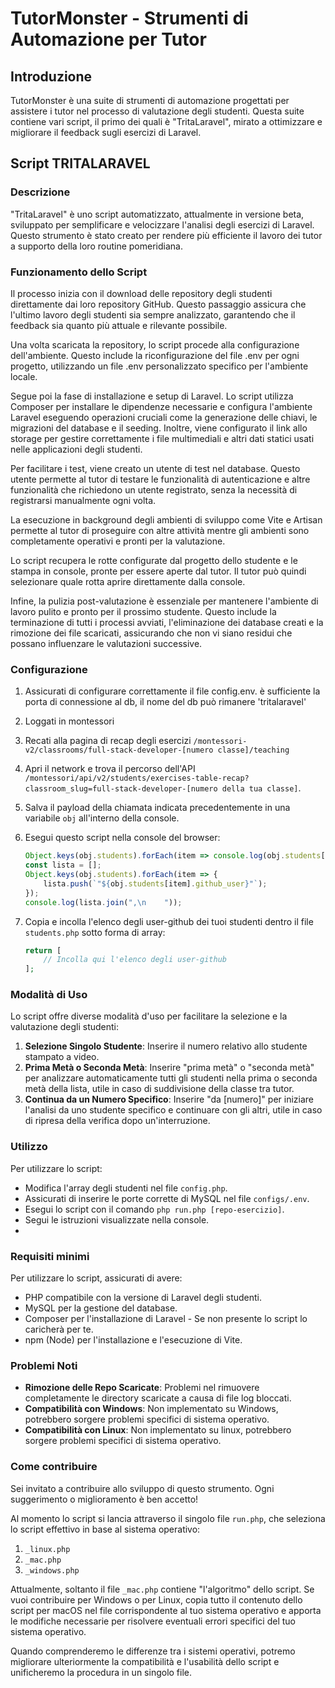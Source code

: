 # TutorMonster - Strumenti di Automazione per Tutor

## Introduzione
TutorMonster è una suite di strumenti di automazione progettati per assistere i tutor nel processo di valutazione degli studenti. Questa suite contiene vari script, il primo dei quali è "TritaLaravel", mirato a ottimizzare e migliorare il feedback sugli esercizi di Laravel.

## Script TRITALARAVEL

### Descrizione
"TritaLaravel" è uno script automatizzato, attualmente in versione beta, sviluppato per semplificare e velocizzare l'analisi degli esercizi di Laravel. Questo strumento è stato creato per rendere più efficiente il lavoro dei tutor a supporto della loro routine pomeridiana.

### Funzionamento dello Script

Il processo inizia con il download delle repository degli studenti direttamente dai loro repository GitHub. Questo passaggio assicura che l'ultimo lavoro degli studenti sia sempre analizzato, garantendo che il feedback sia quanto più attuale e rilevante possibile.

Una volta scaricata la repository, lo script procede alla configurazione dell'ambiente. Questo include la riconfigurazione del file .env per ogni progetto, utilizzando un file .env personalizzato specifico per l'ambiente locale.

Segue poi la fase di installazione e setup di Laravel. Lo script utilizza Composer per installare le dipendenze necessarie e configura l'ambiente Laravel eseguendo operazioni cruciali come la generazione delle chiavi, le migrazioni del database e il seeding. Inoltre, viene configurato il link allo storage per gestire correttamente i file multimediali e altri dati statici usati nelle applicazioni degli studenti.

Per facilitare i test, viene creato un utente di test nel database. Questo utente permette al tutor di testare le funzionalità di autenticazione e altre funzionalità che richiedono un utente registrato, senza la necessità di registrarsi manualmente ogni volta.

La esecuzione in background degli ambienti di sviluppo come Vite e Artisan permette al tutor di proseguire con altre attività mentre gli ambienti sono completamente operativi e pronti per la valutazione.

Lo script recupera le rotte configurate dal progetto dello studente e le stampa in console, pronte per essere aperte dal tutor. Il tutor può quindi selezionare quale rotta aprire direttamente dalla console.

Infine, la pulizia post-valutazione è essenziale per mantenere l'ambiente di lavoro pulito e pronto per il prossimo studente. Questo include la terminazione di tutti i processi avviati, l'eliminazione dei database creati e la rimozione dei file scaricati, assicurando che non vi siano residui che possano influenzare le valutazioni successive.

### Configurazione

1. Assicurati di configurare correttamente il file config.env. è sufficiente la porta di connessione al db, il nome del db può rimanere 'tritalaravel'
2. Loggati in montessori
3. Recati alla pagina di recap degli esercizi `/montessori-v2/classrooms/full-stack-developer-[numero classe]/teaching`
1. Apri il network e trova il percorso dell'API `/montessori/api/v2/students/exercises-table-recap?classroom_slug=full-stack-developer-[numero della tua classe]`.
2. Salva il payload della chiamata indicata precedentemente in una variabile `obj` all'interno della console.
3. Esegui questo script nella console del browser:

    ```javascript
    Object.keys(obj.students).forEach(item => console.log(obj.students[item].github_user))
    const lista = [];
    Object.keys(obj.students).forEach(item => {
        lista.push(`"${obj.students[item].github_user}"`);
    });
    console.log(lista.join(",\n    "));
    ```

4. Copia e incolla l'elenco degli user-github dei tuoi studenti dentro il file `students.php` sotto forma di array:
    ```php
    return [
        // Incolla qui l'elenco degli user-github
    ];
    ```
   
### Modalità di Uso

Lo script offre diverse modalità d'uso per facilitare la selezione e la valutazione degli studenti:

1. **Selezione Singolo Studente**: Inserire il numero relativo allo studente stampato a video.
2. **Prima Metà o Seconda Metà**: Inserire "prima metà" o "seconda metà" per analizzare automaticamente tutti gli studenti nella prima o seconda metà della lista, utile in caso di suddivisione della classe tra tutor.
3. **Continua da un Numero Specifico**: Inserire "da [numero]" per iniziare l'analisi da uno studente specifico e continuare con gli altri, utile in caso di ripresa della verifica dopo un'interruzione.

### Utilizzo
Per utilizzare lo script:
- Modifica l'array degli studenti nel file `config.php`.
- Assicurati di inserire le porte corrette di MySQL nel file `configs/.env`.
- Esegui lo script con il comando `php run.php [repo-esercizio]`.
- Segui le istruzioni visualizzate nella console.
- 
### Requisiti minimi
Per utilizzare lo script, assicurati di avere:
- PHP compatibile con la versione di Laravel degli studenti.
- MySQL per la gestione del database.
- Composer per l'installazione di Laravel - Se non presente lo script lo caricherà per te.
- npm (Node) per l'installazione e l'esecuzione di Vite.



### Problemi Noti
- **Rimozione delle Repo Scaricate**: Problemi nel rimuovere completamente le directory scaricate a causa di file log bloccati.
- **Compatibilità con Windows**: Non implementato su Windows, potrebbero sorgere problemi specifici di sistema operativo.
- **Compatibilità con Linux**: Non implementato su linux, potrebbero sorgere problemi specifici di sistema operativo.

### Come contribuire

Sei invitato a contribuire allo sviluppo di questo strumento. Ogni suggerimento o miglioramento è ben accetto!

Al momento lo script si lancia attraverso il singolo file `run.php`, che seleziona lo script effettivo in base al sistema operativo:

1. `_linux.php`
2. `_mac.php`
3. `_windows.php`

Attualmente, soltanto il file `_mac.php` contiene "l'algoritmo" dello script. Se vuoi contribuire per Windows o per Linux, copia tutto il contenuto dello script per macOS nel file corrispondente al tuo sistema operativo e apporta le modifiche necessarie per risolvere eventuali errori specifici del tuo sistema operativo.

Quando comprenderemo le differenze tra i sistemi operativi, potremo migliorare ulteriormente la compatibilità e l'usabilità dello script e unificheremo la procedura in un singolo file.

